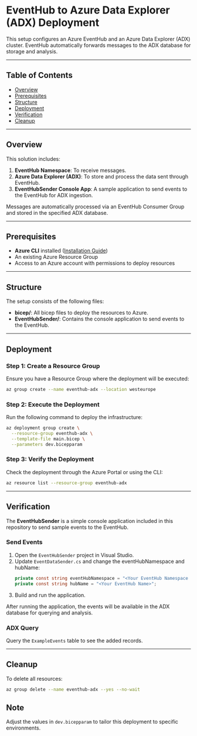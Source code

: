 # EventHub to Azure Data Explorer (ADX) Deployment

This setup configures an Azure EventHub and an Azure Data Explorer (ADX) cluster. 
EventHub automatically forwards messages to the ADX database for storage and analysis.

---

## Table of Contents
- [Overview](#overview)
- [Prerequisites](#prerequisites)
- [Structure](#structure)
- [Deployment](#deployment)
- [Verification](#verification)
- [Cleanup](#cleanup)

---

## Overview

This solution includes:
1. **EventHub Namespace**: To receive messages.
2. **Azure Data Explorer (ADX)**: To store and process the data sent through EventHub.
3. **EventHubSender Console App**: A sample application to send events to the EventHub for ADX ingestion.

Messages are automatically processed via an EventHub Consumer Group and stored in the specified ADX database.

---

## Prerequisites
- **Azure CLI** installed ([Installation Guide](https://learn.microsoft.com/en-us/cli/azure/install-azure-cli))
- An existing Azure Resource Group
- Access to an Azure account with permissions to deploy resources

---

## Structure

The setup consists of the following files:
- **bicep/**: All bicep files to deploy the resources to Azure.
- **EventHubSender/**: Contains the console application to send events to the EventHub.

---

## Deployment

### Step 1: Create a Resource Group
Ensure you have a Resource Group where the deployment will be executed:
```bash
az group create --name eventhub-adx --location westeurope
```

### Step 2: Execute the Deployment
Run the following command to deploy the infrastructure:
```bash
az deployment group create \
  --resource-group eventhub-adx \
  --template-file main.bicep \
  --parameters dev.bicepparam
```

### Step 3: Verify the Deployment
Check the deployment through the Azure Portal or using the CLI:
```bash
az resource list --resource-group eventhub-adx
```

---

## Verification

The **EventHubSender** is a simple console application included in this repository to send sample events to the EventHub.

### Send Events
1. Open the `EventHubSender` project in Visual Studio.
2. Update `EventDataSender.cs` and change the eventHubNamespace and hubName:
   ```csharp
   private const string eventHubNamespace = "<Your EventHub Namespace Name>.servicebus.windows.net";
   private const string hubName = "<Your EventHub Name>";
   ```
3. Build and run the application.

After running the application, the events will be available in the ADX database for querying and analysis.

### ADX Query
Query the `ExampleEvents` table to see the added records.

---

## Cleanup
To delete all resources:
```bash
az group delete --name eventhub-adx --yes --no-wait
```

## Note
Adjust the values in `dev.bicepparam` to tailor this deployment to specific environments.

